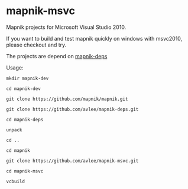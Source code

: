# mapnik-msvc

Mapnik projects for Microsoft Visual Studio 2010.

If you want to build and test mapnik quickly on windows with msvc2010, please checkout and try.

The projects are depend on [mapnik-deps](https://github.com/avlee/mapnik-deps.git)

Usage:

    mkdir mapnik-dev
    
    cd mapnik-dev
    
    git clone https://github.com/mapnik/mapnik.git
    
    git clone https://github.com/avlee/mapnik-deps.git
    
    cd mapnik-deps
    
    unpack
    
    cd ..
    
    cd mapnik
    
    git clone https://github.com/avlee/mapnik-msvc.git
    
    cd mapnik-msvc
    
    vcbuild
